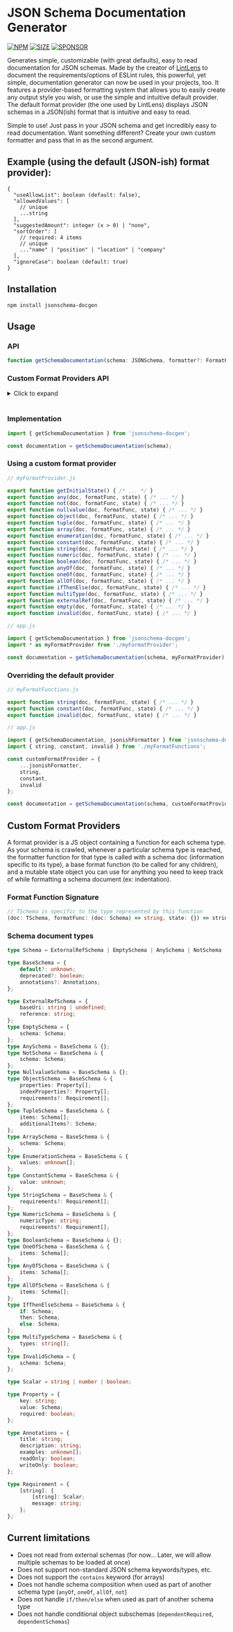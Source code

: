 # JSON Schema Documentation Generator

[![NPM](https://img.shields.io/npm/v/jsonschema-docgen?label=npm%20install&color=red)](https://www.npmjs.com/package/jsonschema-docgen)
[![SIZE](https://img.shields.io/bundlephobia/min/jsonschema-docgen?label=size&color=blue)](https://www.npmjs.com/package/jsonschema-docgen)
[![SPONSOR](https://img.shields.io/badge/Github-sponsor-blue
)](https://github.com/sponsors/ghmcadams)


Generates simple, customizable (with great defaults), easy to read documentation for JSON schemas.  Made by the creator of [LintLens](https://marketplace.visualstudio.com/items?itemName=ghmcadams.lintlens) to document the requirements/options of ESLint rules, this powerful, yet simple, documentation generator can now be used in your projects, too.  It features a provider-based formatting system that allows you to easily create any output style you wish, or use the simple and intuitive default provider.  The default format provider (the one used by LintLens) displays JSON schemas in a JSON(ish) format that is intuitive and easy to read.

Simple to use!  Just pass in your JSON schema and get incredibly easy to read documentation.  Want something different?  Create your own custom formatter and pass that in as the second argument.

## Example (using the default (JSON-ish) format provider):

```jsonc
{
  "useAllowList": boolean (default: false),
  "allowedValues": [
    // unique
    ...string
  ],
  "suggestedAmount": integer (x > 0) | "none",
  "sortOrder": [
    // required: 4 items
    // unique
    ..."name" | "position" | "location" | "company"
  ],
  "ignoreCase": boolean (default: true)
}
```


## Installation

```shell
npm install jsonschema-docgen
```

## Usage

### API

```ts
function getSchemaDocumentation(schema: JSONSchema, formatter?: FormatProvider): string;
```

### Custom Format Providers API

<details>
    <summary>Click to expand</summary>

```ts
type FormatProvider<TState = State> = {
    // A function to initialize a mutable object, which is passed to every formatter function below
    getInitialState: () => TState;

    // A function for each type found in a JSON schema
    // Example:  object(doc, baseFunc, state) { ... }

    any: FormatterFunction<AnySchema, TState>;
    not: FormatterFunction<NotSchema, TState>;
    nullvalue: FormatterFunction<NullvalueSchema, TState>;
    object: FormatterFunction<ObjectSchema, TState>;
    tuple: FormatterFunction<TupleSchema, TState>;
    array: FormatterFunction<ArraySchema, TState>;
    enumeration: FormatterFunction<EnumerationSchema, TState>;
    constant: FormatterFunction<ConstantSchema, TState>;
    string: FormatterFunction<StringSchema, TState>;
    numeric: FormatterFunction<NumericSchema, TState>;
    boolean: FormatterFunction<BooleanSchema, TState>;
    anyOf: FormatterFunction<AnyOfSchema, TState>;
    oneOf: FormatterFunction<OneOfSchema, TState>;
    allOf: FormatterFunction<AllOfSchema, TState>;
    ifThenElse: FormatterFunction<IfThenElseSchema, TState>;
    multiType: FormatterFunction<MultiTypeSchema, TState>;
    externalRef: FormatterFunction<ExternalRefSchema, TState>;
    empty: FormatterFunction<EmptySchema, TState>;
    invalid: FormatterFunction<InvalidSchema, TState>;
};

type FormatterFunction<TSchemaDoc, TState = State> = (doc: TSchemaDoc, formatFunc: BaseFormatFunction, state: TState) => string;

type BaseFormatFunction = (doc: Schema) => string;
type State = { [key: string]: unknown };
```
</details>
<br>

### Implementation

```ts
import { getSchemaDocumentation } from 'jsonschema-docgen';

const documentation = getSchemaDocumentation(schema);
```

### Using a custom format provider

```ts
// myFormatProvider.js

export function getInitialState() { /* ... */ }
export function any(doc, formatFunc, state) { /* ... */ }
export function not(doc, formatFunc, state) { /* ... */ }
export function nullvalue(doc, formatFunc, state) { /* ... */ }
export function object(doc, formatFunc, state) { /* ... */ }
export function tuple(doc, formatFunc, state) { /* ... */ }
export function array(doc, formatFunc, state) { /* ... */ }
export function enumeration(doc, formatFunc, state) { /* ... */ }
export function constant(doc, formatFunc, state) { /* ... */ }
export function string(doc, formatFunc, state) { /* ... */ }
export function numeric(doc, formatFunc, state) { /* ... */ }
export function boolean(doc, formatFunc, state) { /* ... */ }
export function anyOf(doc, formatFunc, state) { /* ... */ }
export function oneOf(doc, formatFunc, state) { /* ... */ }
export function allOf(doc, formatFunc, state) { /* ... */ }
export function ifThenElse(doc, formatFunc, state) { /* ... */ }
export function multiType(doc, formatFunc, state) { /* ... */ }
export function externalRef(doc, formatFunc, state) { /* ... */ }
export function empty(doc, formatFunc, state) { /* ... */ }
export function invalid(doc, formatFunc, state) { /* ... */ }
```

```ts
// app.js

import { getSchemaDocumentation } from 'jsonschema-docgen';
import * as myFormatProvider from './myFormatProvider';

const documentation = getSchemaDocumentation(schema, myFormatProvider);
```

### Overriding the default provider

```ts
// myFormatFunctions.js

export function string(doc, formatFunc, state) { /* ... */ }
export function constant(doc, formatFunc, state) { /* ... */ }
export function invalid(doc, formatFunc, state) { /* ... */ }
```

```ts
// app.js

import { getSchemaDocumentation, jsonishFormatter } from 'jsonschema-docgen';
import { string, constant, invalid } from './myFormatFunctions';

const customFormatProvider = {
    ...jsonishFormatter,
    string,
    constant,
    invalid
};

const documentation = getSchemaDocumentation(schema, customFormatProvider);
```


## Custom Format Providers

A format provider is a JS object containing a function for each schema type.  As your schema is crawled, whenever a particular schema type is reached, the formatter function for that type is called with a schema doc (information specific to its type), a base format function (to be called for any children), and a mutable state object you can use for anything you need to keep track of while formatting a schema document (ex: indentation).

### Format Function Signature

```ts
// TSchema is specific to the type represented by this function
(doc: TSchema, formatFunc: (doc: Schema) => string, state: {}) => string;
```

### Schema document types

```ts
type Schema = ExternalRefSchema | EmptySchema | AnySchema | NotSchema | NullvalueSchema | ObjectSchema | TupleSchema | ArraySchema | EnumerationSchema | ConstantSchema | StringSchema | NumericSchema | BooleanSchema | AnyOfSchema | OneOfSchema | AllOfSchema | IfThenElseSchema | MultiTypeSchema | InvalidSchema;

type BaseSchema = {
    default?: unknown;
    deprecated?: boolean;
    annotations?: Annotations;
};

type ExternalRefSchema = {
    baseUri: string | undefined;
    reference: string;
};
type EmptySchema = {
    schema: Schema;
};
type AnySchema = BaseSchema & {};
type NotSchema = BaseSchema & {
    schema: Schema;
};
type NullvalueSchema = BaseSchema & {};
type ObjectSchema = BaseSchema & {
    properties: Property[];
    indexProperties?: Property[];
    requirements?: Requirement[];
};
type TupleSchema = BaseSchema & {
    items: Schema[];
    additionalItems?: Schema;
};
type ArraySchema = BaseSchema & {
    schema: Schema;
};
type EnumerationSchema = BaseSchema & {
    values: unknown[];
};
type ConstantSchema = BaseSchema & {
    value: unknown;
};
type StringSchema = BaseSchema & {
    requirements?: Requirement[];
};
type NumericSchema = BaseSchema & {
    numericType: string;
    requirements?: Requirement[];
};
type BooleanSchema = BaseSchema & {};
type OneOfSchema = BaseSchema & {
    items: Schema[];
};
type AnyOfSchema = BaseSchema & {
    items: Schema[];
};
type AllOfSchema = BaseSchema & {
    items: Schema[];
};
type IfThenElseSchema = BaseSchema & {
    if: Schema;
    then: Schema;
    else: Schema;
};
type MultiTypeSchema = BaseSchema & {
    types: string[];
};
type InvalidSchema = {
    schema: Schema;
};

type Scalar = string | number | boolean;

type Property = {
    key: string;
    value: Schema;
    required: boolean;
};

type Annotations = {
    title: string;
    description: string;
    examples: unknown[];
    readOnly: boolean;
    writeOnly: boolean;
};

type Requirement = {
    [string]: {
        [string]: Scalar;
        message: string;
    };
};
```


## Current limitations

- Does not read from external schemas (for now... Later, we will allow multiple schemas to be loaded at once)
- Does not support non-standard JSON schema keywords/types, etc.
- Does not support the `contains` keyword (for arrays)
- Does not handle schema composition when used as part of another schema type (`anyOf`, `oneOf`, `allOf`, `not`)
- Does not handle `if/then/else` when used as part of another schema type
- Does not handle conditional object subschemas (`dependentRequired`, `dependentSchemas`)
